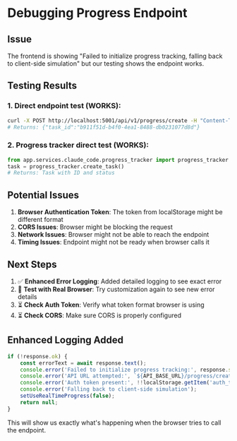 # Debugging Progress Endpoint

## Issue
The frontend is showing "Failed to initialize progress tracking, falling back to client-side simulation" but our testing shows the endpoint works.

## Testing Results

### 1. Direct endpoint test (WORKS):
```bash
curl -X POST http://localhost:5001/api/v1/progress/create -H "Content-Type: application/json" -H "Authorization: Bearer test"
# Returns: {"task_id":"b911f51d-b4f0-4ea1-8488-db0231077d8d"}
```

### 2. Progress tracker direct test (WORKS):
```python
from app.services.claude_code.progress_tracker import progress_tracker
task = progress_tracker.create_task()
# Returns: Task with ID and status
```

## Potential Issues

1. **Browser Authentication Token**: The token from localStorage might be different format
2. **CORS Issues**: Browser might be blocking the request
3. **Network Issues**: Browser might not be able to reach the endpoint
4. **Timing Issues**: Endpoint might not be ready when browser calls it

## Next Steps

1. ✅ **Enhanced Error Logging**: Added detailed logging to see exact error
2. 🔄 **Test with Real Browser**: Try customization again to see new error details
3. ⏳ **Check Auth Token**: Verify what token format browser is using
4. ⏳ **Check CORS**: Make sure CORS is properly configured

## Enhanced Logging Added

```typescript
if (!response.ok) {
    const errorText = await response.text();
    console.error('Failed to initialize progress tracking:', response.status, response.statusText, errorText);
    console.error('API URL attempted:', `${API_BASE_URL}/progress/create`);
    console.error('Auth token present:', !!localStorage.getItem('auth_token'));
    console.error('Falling back to client-side simulation');
    setUseRealTimeProgress(false);
    return null;
}
```

This will show us exactly what's happening when the browser tries to call the endpoint.
